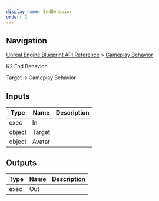 ```yaml
---
display_name: EndBehavior
order: 2
---
```

## Navigation

[Unreal Engine Blueprint API Reference](https://dev.epicgames.com/documentation/en-us/unreal-engine/BlueprintAPI) > [Gameplay Behavior](https://dev.epicgames.com/documentation/en-us/unreal-engine/BlueprintAPI/GameplayBehavior)

K2 End Behavior

Target is Gameplay Behavior

## Inputs

| Type | Name | Description |
| --- | --- | --- |
| exec | In |  |
| object | Target |  |
| object | Avatar |  |

## Outputs

| Type | Name | Description |
| --- | --- | --- |
| exec | Out |  |
